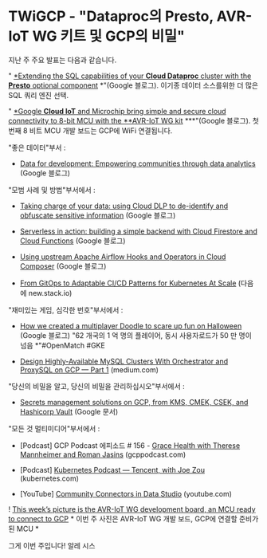 
# TWiGCP - &quot;Dataproc의 Presto, AVR-IoT WG 키트 및 GCP의 비밀&quot;

지난 주 주요 발표는 다음과 같습니다.

&quot; [*Extending the SQL capabilities of your **Cloud Dataproc** cluster with the **Presto** optional component](http://goo.gl/Ndf82m) *&quot;(Google 블로그). 이기종 데이터 소스를위한 더 많은 SQL 쿼리 엔진 선택.

&quot; [*Google **Cloud IoT** and Microchip bring simple and secure cloud connectivity to 8-bit MCU with the **AVR-IoT WG kit](http://goo.gl/3bf9qp) ***&quot;(Google 블로그). 첫 번째 8 비트 MCU 개발 보드는 GCP에 WiFi 연결됩니다.

&quot;좋은 데이터&quot;부서 :

* [Data for development: Empowering communities through data analytics](http://goo.gl/QztCXd) (Google 블로그)

&quot;모범 사례 및 방법&quot;부서에서 :

* [Taking charge of your data: using Cloud DLP to de-identify and obfuscate sensitive information](http://goo.gl/FvaUoD) (Google 블로그)

* [Serverless in action: building a simple backend with Cloud Firestore and Cloud Functions](http://goo.gl/qxMVMo) (Google 블로그)

* [Using upstream Apache Airflow Hooks and Operators in Cloud Composer](http://goo.gl/41Fmm6) (Google 블로그)

* [From GitOps to Adaptable CI/CD Patterns for Kubernetes At Scale](http://goo.gl/gQ3hdJ) (다음에 new.stack.io)

&quot;재미있는 게임, 심각한 번호&quot;부서에서 :

* [How we created a multiplayer Doodle to scare up fun on Halloween](http://goo.gl/at4NH4) (Google 블로그) &quot;62 개국의 1 억 명의 플레이어, 동시 사용자로드가 50 만 명이 넘음 *&quot;#OpenMatch #GKE

* [Design Highly-Available MySQL Clusters With Orchestrator and ProxySQL on GCP — Part 1](http://goo.gl/ue6zF8) (medium.com)

&quot;당신의 비밀을 알고, 당신의 비밀을 관리하십시오&quot;부서에서 :

* [Secrets management solutions on GCP, from KMS, CMEK, CSEK, and Hashicorp Vault](http://goo.gl/TkRTCG) (Google 문서)

&quot;모든 것 멀티미디어&quot;부서에서 :

* [Podcast] GCP Podcast 에피소드 # 156 - [Grace Health with Therese Mannheimer and Roman Jasins](http://goo.gl/TDeUz3) (gcppodcast.com)

* [Podcast] [Kubernetes Podcast — Tencent, with Joe Zou](http://goo.gl/3JiRXa) (kubernetes.com)

* [YouTube] [Community Connectors in Data Studio](http://goo.gl/B44iQJ) (youtube.com)

! [This week’s picture is the AVR-IoT WG development board, an MCU ready to connect to GCP](https://cdn-images-1.medium.com/max/3200/0*VjM1FaYuqCwZF4vC) * 이번 주 사진은 AVR-IoT WG 개발 보드, GCP에 연결할 준비가 된 MCU *

그게 이번 주입니다! 알레 시스
